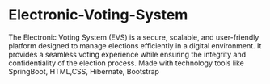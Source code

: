 # Electronic-Voting-System
The Electronic Voting System (EVS) is a secure, scalable, and user-friendly platform designed to manage elections efficiently in a digital environment. It provides a seamless voting experience while ensuring the integrity and confidentiality of the election process.
Made with technology tools like SpringBoot, HTML,CSS, Hibernate, Bootstrap
